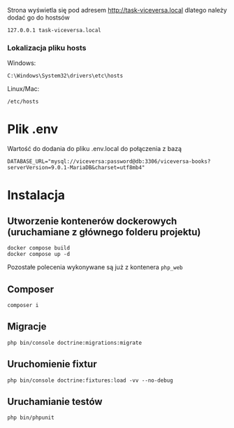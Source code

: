 Strona wyświetla się pod adresem http://task-viceversa.local dlatego należy dodać go do hostsów

```
127.0.0.1 task-viceversa.local
```
### Lokalizacja pliku hosts
Windows:
```
C:\Windows\System32\drivers\etc\hosts
```

Linux/Mac:
```
/etc/hosts
```
# Plik .env
Wartość do dodania do pliku .env.local do połączenia z bazą
```
DATABASE_URL="mysql://viceversa:password@db:3306/viceversa-books?serverVersion=9.0.1-MariaDB&charset=utf8mb4"
```

# Instalacja 

## Utworzenie kontenerów dockerowych (uruchamiane z głównego folderu projektu)
```
docker compose build
docker compose up -d
```
Pozostałe polecenia wykonywane są już z kontenera `php_web`

## Composer
```
composer i
```

## Migracje
```
php bin/console doctrine:migrations:migrate
```
## Uruchomienie fixtur
```
php bin/console doctrine:fixtures:load -vv --no-debug
```
## Uruchamianie testów
```
php bin/phpunit
```

